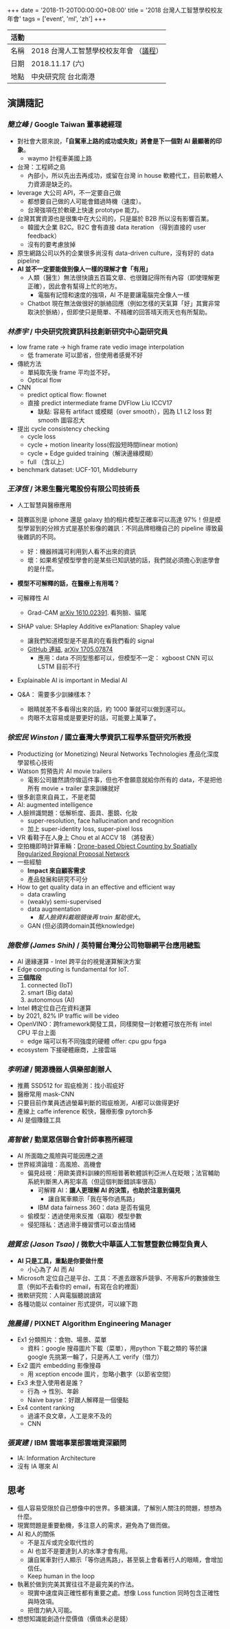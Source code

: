 +++
date = '2018-11-20T00:00:00+08:00'
title = '2018 台灣人工智慧學校校友年會'
tags = ['event', 'ml', 'zh']
+++


| 活動 |     |
|------|-----|
| 名稱 | 2018 台灣人工智慧學校校友年會 （[議程](https://aiacademy.tw/conference2018/)） |
| 日期 | 2018.11.17 (六) |
| 地點 | 中央研究院 台北南港 |


## 演講隨記

### *簡立峰* / Google Taiwan 董事總經理

* 對社會大眾來說，**「自駕車上路的成功或失敗」將會是下一個對 AI 最顯著的印象**。
    * waymo 計程車美國上路
* 台灣：工程師之島
    * 內部小，所以先出去再成功，或留在台灣 in house 軟體代工，目前軟體人力資源是缺乏的。
* leverage 大公司 API，不一定要自己做
    * 都想要自己做的人可能會錯過時機（速度）。
    * 台灣強項在於軟硬上快速 prototype 能力。 
* 台灣其實資源也是很集中在大公司的，只是屬於 B2B 所以沒有影響百業。
    * 韓國大企業 B2C。B2C 會有直接 data iteration （得到直接的 user feedback）
    * 沒有的要考慮放掉 
* 原生網路公司以外的企業很多尚沒有 data-driven culture，沒有好的 data pipeline
* **AI 並不一定要能做到像人一樣的理解才會「有用」**
    * 人類（醫生）無法很快讀五百篇文章、也很難記得所有內容（即使理解更正確），因此會有幫得上忙的地方。
        * 電腦有記憶和速度的強項，AI 不是要讓電腦完全像人一樣
    * Chatbot 現在無法做很好的脈絡回應（例如怎樣的天氣算「好」其實非常取決於脈絡），但即使只是簡單、不精確的回答晴天雨天也有所幫助。


### *林彥宇* / 中央研究院資訊科技創新研究中心副研究員

* low frame rate -> high frame rate vedio image interpolation
    * 低 framerate 可以節省，但使用者感覺不好
* 傳統方法
    * 單純取先後 frame 平均並不好。
    * Optical flow
* CNN
    * predict optical flow: flownet
    * 直接 predict intermediate frame DVFlow Liu ICCV17 
        * 缺點: 容易有 artifact 或模糊（over smooth），因為 L1 L2 loss 對 smooth 圖容忍大
* 提出 cycle consistency checking
    * cycle loss
    * cycle + motion linearity loss(假設短時間linear motion) 
    * cycle + Edge guided training（解決邊緣模糊）
    * full （含以上）  
* benchmark dataset: UCF-101, Middleburry



### *王淳恆* / 沐恩生醫光電股份有限公司技術長

* 人工智慧與醫療應用
* 競賽區別是 iphone 還是 galaxy 拍的相片模型正確率可以高達 97%！但是模型學習到的分辨方式是基於影像的雜訊：不同品牌相機自己的 pipeline 導致最後雜訊的不同。
    * 好：機器辨識可利用到人看不出來的資訊
    * 壞：如果希望模型學會的是某些已知訊號的話，我們就必須擔心到底學會的是什麼。
* **模型不可解釋的話，在醫療上有用嗎？**
* 可解釋性 AI
    * Grad-CAM [arXiv 1610.02391](https://arxiv.org/abs/1610.02391). 看狗臉、貓尾
* SHAP value: SHapley Additive exPlanation: Shapley value 
    * 讓我們知道模型是不是真的在看我們看的 signal
    * [GitHub 連結](https://github.com/slundberg/shap), [arXiv 1705.07874](https://arxiv.org/pdf/1705.07874.pdf)
        * 應用：data 不同型態都可以，但模型不一定： xgboost CNN 可以 LSTM 目前不行 
* Explainable AI is important in Medial AI 

* Q&A： 需要多少訓練樣本？
    * 眼睛就差不多看得出來的話，約 1000 筆就可以做到還可以。
    * 肉眼不太容易或是要更好的話，可能要上萬筆了。 


### *徐宏民 Winston* / 國立臺灣大學資訊工程學系暨研究所教授

* Productizing (or Monetizing) Neural Networks Technologies 產品化深度學習核心技術
* Watson 剪預告片 AI movie trailers
    * 電影公司雖然請你做這件事，但也不會願意就給你所有的 data，不是把他所有 movie + trailer 拿來訓練就好
* 很多創意來自員工，不是老闆
* AI: augmented intelligence
* 人臉辨識問題：低解析度、面具、墨鏡、化妝
    * super-resolution, face hallucination and recognition
    * 加上 super-identity loss, super-pixel loss
* VR 看鞋子在人身上 Chou et al ACCV 18 （將發表）
* 空拍機即時計算車輛：[Drone-based Object Counting by Spatially Regularized Regional Proposal Network](https://arxiv.org/abs/1707.05972)
* 一些經驗
    * **Impact 來自顧客需求**
    * 產品發展和研究不可分
* How to get quality data in an effective and efficient way
    * data crawling
    * (weakly) semi-supervised
    * data augmentation
        * *幫人臉資料戴眼鏡後再 train 幫助很大*。
    * GAN (但必須跨domain其他knowledge)


### *施敬修 (James Shih)* / 英特爾台灣分公司物聯網平台應用總監

* AI 邊緣運算 - Intel 跨平台的視覺運算解決方案
* Edge computing is fundamental for IoT. 
* **三個階段**
    1. connected (IoT)
    2. smart (Big data)
    3. autonomous (AI)
* Intel 轉定位自己在資料運算
* by 2021, 82% IP traffic will be video
* OpenVINO：跨framework開發工具，同樣開發一討軟體可放在所有 intel CPU 平台上面
    * edge 端可以有不同強度的硬體 offer: cpu gpu fpga   
* ecosystem 下接硬體廠商，上接雲端



### *李明達* / 開源機器人俱樂部創辦人

* 推薦 SSD512 for 瑕疵檢測：找小瑕疵好
* 醫療常用 mask-CNN
* 只要目前作業員透過螢幕判斷的瑕疵檢測，AI都可以做得更好
* 產線上 caffe inference 較快，醫療影像 pytorch多
* AI 是個賺錢工具


### *高智敏* / 勤業眾信聯合會計師事務所經理

* AI 所面臨之風險與可能因應之道
* 世界經濟論壇：高風險、高機會
    * 偏見歧視：用歐美資料訓練的照相普著軟體誤判亞洲人在眨眼；法官輔助系統判斷黑人再犯率高（但這個判斷錯誤率很高）
        * 可解釋 AI：**讓人更理解 AI 的決策，也助於注意到偏見**
            * 讓自駕車顯示「我在等你過馬路」
        * IBM data fairness 360：data 是否有偏見
    * 偷模型：透過使用來反推（竊取）模型參數
    * 侵犯隱私：透過滑手機習慣可以查出情緒


### *趙質忠 (Jason Tsao)* / 微軟大中華區人工智慧暨數位轉型負責人

* **AI 只是工具，重點是你要做什麼**
    * 小心為了 AI 而 AI
* Microsoft 定位自己是平台、工具：不進去跟客戶競爭、不用客戶的數據做生意（例如不去看你的 email，有寫在合約裡面）
* 微軟研究院：人與電腦聽說讀寫
* 各種功能以 container 形式提供，可以線下跑


### *施晨揚* / PIXNET Algorithm Engineering Manager

* Ex1 分類照片：食物、場景、菜單
    * 資料：google 搜尋圖片下載（菜單），用python 下載之類的 等於讓 google 先挑第一輪了，只是再人工 verify（借力）
* Ex2 圖片 embedding 影像搜尋
    * 用 xception encode 圖片，忽略小數字（以節省空間）
* Ex3 未登入使用者是誰？
    * 行為 -> 性別、年齡
    * Naive bayse：好跟人解釋是一個優點
* Ex4 content ranking
    * 過濾不良文章，人工是來不及的
    * CNN
    
    
### *張寅建* / IBM 雲端事業部雲端資深顧問

* IA: Information Architecture
* 沒有 IA 哪來 AI


## 思考

* 個人容易受限於自己想像中的世界。多聽演講，了解別人關注的問題，想想為什麼。
* 現實問題是重要動機，多注意人的需求，避免為了做而做。
* AI 和人的關係
    * 不是互斥或完全取代性的
    * AI 也並不是要達到人的水準才會有用。
    * 讓自駕車對行人顯示「等你過馬路」，甚至裝上會看著行人的眼睛，會增加信任。
    * Keep human in the loop
* 執著於做到完美其實往往不是最完美的作法。
    * 現實中速度與正確性都有重要之處。想像 Loss function 同時包含正確性與時效項。
    * 把借力納入可能。
* 想想知識能創造什麼價值（價值未必是錢）
    


